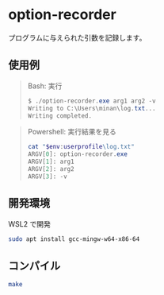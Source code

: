 # option-recorder
プログラムに与えられた引数を記録します。

## 使用例
> Bash: 実行
> 
> ```ps1
> $ ./option-recorder.exe arg1 arg2 -v
> Writing to C:\Users\minan\log.txt...
> Writing completed.
> ```

> Powershell: 実行結果を見る
> 
> ```ps1
> cat "$env:userprofile\log.txt"
> ARGV[0]: option-recorder.exe
> ARGV[1]: arg1
> ARGV[2]: arg2
> ARGV[3]: -v
> ```

## 開発環境
WSL2 で開発

```bash
sudo apt install gcc-mingw-w64-x86-64
```

## コンパイル
```bash
make
```
